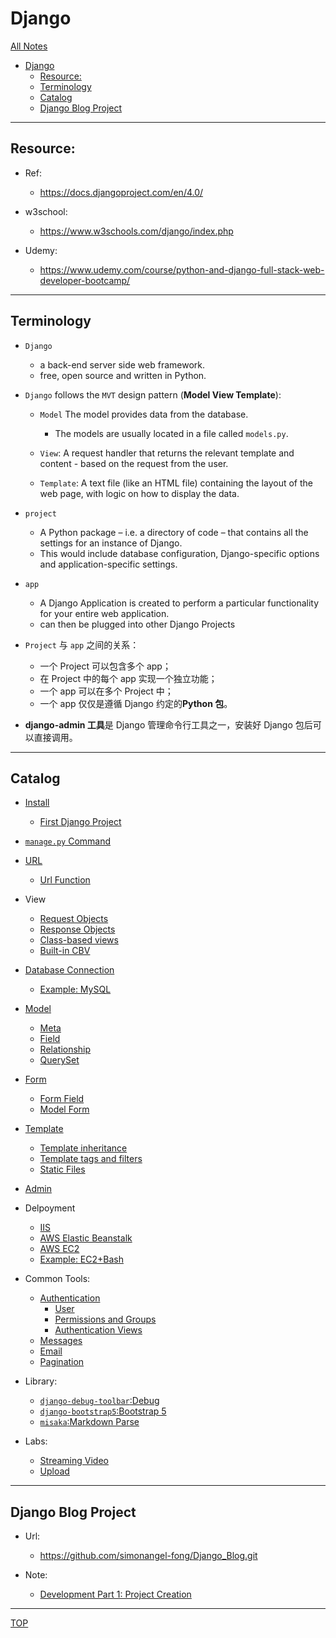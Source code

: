 # Django

[All Notes](../../index.md)

- [Django](#django)
  - [Resource:](#resource)
  - [Terminology](#terminology)
  - [Catalog](#catalog)
  - [Django Blog Project](#django-blog-project)

---

## Resource:

- Ref:

  - https://docs.djangoproject.com/en/4.0/

- w3school:

  - https://www.w3schools.com/django/index.php

- Udemy:
  - https://www.udemy.com/course/python-and-django-full-stack-web-developer-bootcamp/

---

## Terminology

- `Django`

  - a back-end server side web framework.
  - free, open source and written in Python.

- `Django` follows the `MVT` design pattern (**Model View Template**):

  - `Model` The model provides data from the database.

    - The models are usually located in a file called `models.py`.

  - `View`: A request handler that returns the relevant template and content - based on the request from the user.
  - `Template`: A text file (like an HTML file) containing the layout of the web page, with logic on how to display the data.

- `project`

  - A Python package – i.e. a directory of code – that contains all the settings for an instance of Django.
  - This would include database configuration, Django-specific options and application-specific settings.

- `app`

  - A Django Application is created to perform a particular functionality for your entire web application.
  - can then be plugged into other Django Projects

- `Project` 与 `app` 之间的关系：

  - 一个 Project 可以包含多个 app；
  - 在 Project 中的每个 app 实现一个独立功能；
  - 一个 app 可以在多个 Project 中；
  - 一个 app 仅仅是遵循 Django 约定的**Python 包**。

- **django-admin 工具**是 Django 管理命令行工具之一，安装好 Django 包后可以直接调用。

---

## Catalog

- [Install](./install/install.md)

  - [First Django Project](./install/first_project.md)

- [`manage.py` Command](./command/command.md)

- [URL](./url/url.md)

  - [Url Function](./url/url_function.md)

- View

  - [Request Objects](./view/request.md)
  - [Response Objects](./view/response.md)
  - [Class-based views](./view/cbv.md)
  - [Built-in CBV](./view/built_cbv.md)

- [Database Connection](./db/connect.md)

  - [Example: MySQL](./db/example_mysql.md)

- [Model](./model/model.md)

  - [Meta](./model/meta.md)
  - [Field](./model/field.md)
  - [Relationship](./model/relationship.md)
  - [QuerySet](./model/queryset.md)

- [Form](./form/form.md)

  - [Form Field](./form/form_field.md)
  - [Model Form](./form/modelform.md)

- [Template](./template/template.md)

  - [Template inheritance](./template/inheritance.md)
  - [Template tags and filters](./template/tag_filter.md)
  - [Static Files](./template/static_files.md)

- [Admin](./admin/admin.md)

- Delpoyment

  - [IIS](./deploy/iis.md)
  - [AWS Elastic Beanstalk](./deploy/aws_eb.md)
  - [AWS EC2](./deploy/aws_ec2.md)
  - [Example: EC2+Bash](./deploy/aws_ec2_bash.md)

- Common Tools:

  - [Authentication](./tool/auth/auth.md)
    - [User](./tool/auth/user.md)
    - [Permissions and Groups](./tool/auth/perm.md)
    - [Authentication Views](./tool/auth/auth_view.md)
  - [Messages](./tool/messages.md)
  - [Email](./tool/email.md)
  - [Pagination](./tool/pagination.md)

- Library:

  - [`django-debug-toolbar`:Debug](./lib/toolbar.md)
  - [`django-bootstrap5`:Bootstrap 5](./lib/bootstrap.md)
  - [`misaka`:Markdown Parse](./lib/bootstrap.md)

- Labs:
  - [Streaming Video](./labs/streaming.md)
  - [Upload](./labs/upload_img.md)

---

## Django Blog Project

- Url:

  - https://github.com/simonangel-fong/Django_Blog.git

- Note:
  - [Development Part 1: Project Creation](./proj_blog/01_project_creation/01_project_creation.md)

---

[TOP](#django)
